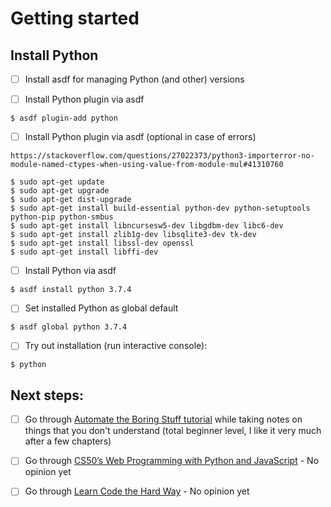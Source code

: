 # Getting started

## Install Python
- [ ] Install asdf for managing Python (and other) versions

- [ ] Install Python plugin via asdf
```
$ asdf plugin-add python
```

- [ ] Install Python plugin via asdf (optional in case of errors)
```
https://stackoverflow.com/questions/27022373/python3-importerror-no-module-named-ctypes-when-using-value-from-module-mul#41310760

$ sudo apt-get update
$ sudo apt-get upgrade
$ sudo apt-get dist-upgrade
$ sudo apt-get install build-essential python-dev python-setuptools python-pip python-smbus
$ sudo apt-get install libncursesw5-dev libgdbm-dev libc6-dev
$ sudo apt-get install zlib1g-dev libsqlite3-dev tk-dev
$ sudo apt-get install libssl-dev openssl
$ sudo apt-get install libffi-dev
```

- [ ] Install Python via asdf
```
$ asdf install python 3.7.4
```

- [ ] Set installed Python as global default
```
$ asdf global python 3.7.4
```

- [ ] Try out installation (run interactive console):
```
$ python
```

## Next steps:
- [ ] Go through [Automate the Boring Stuff tutorial](https://automatetheboringstuff.com) while taking notes on things that you don't understand (total beginner level, I like it very much after a few chapters)
- [ ] Go through [CS50’s Web Programming with Python and JavaScript](https://cs50.harvard.edu/web/2019/spring/lectures/) - No opinion yet
- [ ] Go through [Learn Code the Hard Way](https://learncodethehardway.org/python/) - No opinion yet

